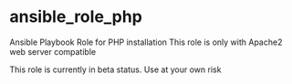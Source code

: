# ansible_role_php
Ansible Playbook Role for PHP installation
This role is only with Apache2 web server compatible

This role is currently in beta status. Use at your own risk
